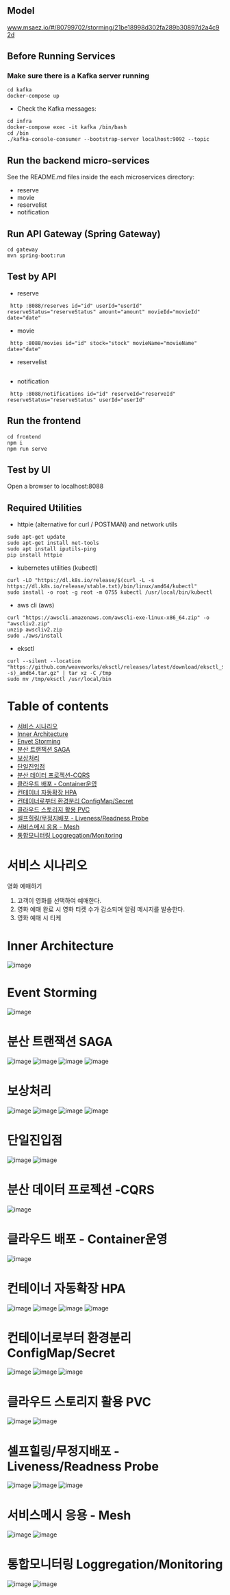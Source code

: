 # 

## Model
www.msaez.io/#/80799702/storming/21be18998d302fa289b30897d2a4c92d

## Before Running Services
### Make sure there is a Kafka server running
```
cd kafka
docker-compose up
```
- Check the Kafka messages:
```
cd infra
docker-compose exec -it kafka /bin/bash
cd /bin
./kafka-console-consumer --bootstrap-server localhost:9092 --topic
```

## Run the backend micro-services
See the README.md files inside the each microservices directory:

- reserve
- movie
- reservelist
- notification


## Run API Gateway (Spring Gateway)
```
cd gateway
mvn spring-boot:run
```

## Test by API
- reserve
```
 http :8088/reserves id="id" userId="userId" reserveStatus="reserveStatus" amount="amount" movieId="movieId" date="date" 
```
- movie
```
 http :8088/movies id="id" stock="stock" movieName="movieName" date="date" 
```
- reservelist
```
```
- notification
```
 http :8088/notifications id="id" reserveId="reserveId" reserveStatus="reserveStatus" userId="userId" 
```


## Run the frontend
```
cd frontend
npm i
npm run serve
```

## Test by UI
Open a browser to localhost:8088

## Required Utilities

- httpie (alternative for curl / POSTMAN) and network utils
```
sudo apt-get update
sudo apt-get install net-tools
sudo apt install iputils-ping
pip install httpie
```

- kubernetes utilities (kubectl)
```
curl -LO "https://dl.k8s.io/release/$(curl -L -s https://dl.k8s.io/release/stable.txt)/bin/linux/amd64/kubectl"
sudo install -o root -g root -m 0755 kubectl /usr/local/bin/kubectl
```

- aws cli (aws)
```
curl "https://awscli.amazonaws.com/awscli-exe-linux-x86_64.zip" -o "awscliv2.zip"
unzip awscliv2.zip
sudo ./aws/install
```

- eksctl 
```
curl --silent --location "https://github.com/weaveworks/eksctl/releases/latest/download/eksctl_$(uname -s)_amd64.tar.gz" | tar xz -C /tmp
sudo mv /tmp/eksctl /usr/local/bin
```

# Table of contents
  -  [서비스 시나리오](#서비스-시나리오)
  -  [Inner Architecture](#Inner-Architecture)
  -  [Envet Storming](#Event-Storming)
  -  [분산 트랜잭션 SAGA](#분산-트랜잭션-SAGA)
  -  [보상처리](#보상처리)
  -  [단일진입점](#단일진입점)
  -  [분산 데이터 프로젝션-CQRS](#분산-데이터-프로젝션-CQRS)
  -  [클라우드 배포 - Container운영](#클라우드-배포-Container운영)
  -  [컨테이너 자동확장 HPA](#컨테이너-자동확장-HPA)
  -  [컨테이너로부터 환경분리 ConfigMap/Secret](#컨테이너로부터-환경분리-ConfigMap/Secret)
  - [클라우드 스토리지 활용 PVC](#클라우드-스토리지-활용-PVC)
  - [셀프힐링/무정지배포 - Liveness/Readness Probe](#셀프힐링/무정지배포-Liveness/Readness-Probe)
  - [서비스메시 응용 - Mesh](#서비스메시-응용-Mesh)
  - [통합모니터링 Loggregation/Monitoring](#통합모니터링-Loggregation/Monitoring)

# 서비스 시나리오

영화 예매하기

1. 고객이 영화를 선택하여 예매한다.
2. 영화 예매 완료 시 영화 티켓 수가 감소되며 알림 메시지를 발송한다.
3. 영화 예매 시 티케
  

# Inner Architecture
![image](./hh/MSA.PNG)

# Event Storming
![image](./hh/이벤트스토밍.PNG)

# 분산 트랜잭션 SAGA
![image](./hh/SAGA-01.PNG)
![image](./hh/SAGA-02.PNG)
![image](./hh/SAGA-03.PNG)
![image](./hh/SAGA-04.PNG) 

# 보상처리
![image](./hh/보상처리-01.PNG) 
![image](./hh/보상처리-02.PNG) 
![image](./hh/보상처리-03.PNG) 
![image](./hh/보상처리-04.PNG) 

# 단일진입점
![image](./hh/SAGA-01.PNG)
![image](./hh/SAGA-02.PNG)

# 분산 데이터 프로젝션 -CQRS
![image](./hh/CQRS-01.PNG)

# 클라우드 배포 - Container운영
![image](./hh/container%20배포.PNG)

# 컨테이너 자동확장 HPA
![image](./hh/HPA-01.PNG)
![image](./hh/HPA-02.PNG)
![image](./hh/HPA-03.PNG)
![image](./hh/HPA-04.PNG)


# 컨테이너로부터 환경분리 ConfigMap/Secret
![image](./hh/ConfigMap-01.PNG)
![image](./hh/ConfigMap-02.PNG)
![image](./hh/ConfigMap-03.PNG)


# 클라우드 스토리지 활용 PVC
![image](./hh/PVC-01.PNG)
![image](./hh/PVC-02.PNG)

# 셀프힐링/무정지배포 - Liveness/Readness Probe
![image](./hh/ReadinessProbe-03.PNG)
![image](./hh/ReadinessProbe-01.PNG)
![image](./hh/ReadinessProbe-02.PNG)


# 서비스메시 응용 - Mesh
![image](./hh/ServiceMash-01.PNG)
![image](./hh/ServiceMash-02.PNG)


# 통합모니터링 Loggregation/Monitoring
![image](./hh/모니터링-01.PNG)
![image](./hh/모니터링-02.PNG)